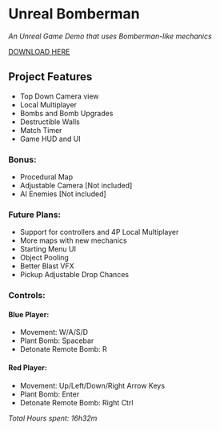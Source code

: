 Unreal Bomberman
===

*An Unreal Game Demo that uses Bomberman-like mechanics*

[DOWNLOAD HERE](https://github.com/JoaoBorks/unreal-3d-bomber/releases/download/v1.0.0/UnrealBomberman_Build.zip)

Project Features
---
* Top Down Camera view
* Local Multiplayer
* Bombs and Bomb Upgrades
* Destructible Walls
* Match Timer
* Game HUD and UI

### Bonus:
* Procedural Map
* Adjustable Camera [Not included]
* AI Enemies [Not included]

### Future Plans:
* Support for controllers and 4P Local Multiplayer
* More maps with new mechanics
* Starting Menu UI
* Object Pooling
* Better Blast VFX
* Pickup Adjustable Drop Chances

### Controls:

#### Blue Player:
* Movement: W/A/S/D
* Plant Bomb: Spacebar
* Detonate Remote Bomb: R

#### Red Player:
* Movement: Up/Left/Down/Right Arrow Keys
* Plant Bomb: Enter
* Detonate Remote Bomb: Right Ctrl

*Total Hours spent: 16h32m*
